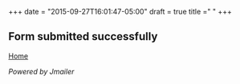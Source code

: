 +++
date = "2015-09-27T16:01:47-05:00"
draft = true
title =" "
+++

## Form submitted successfully

[Home](/)

*Powered by Jmailer*


